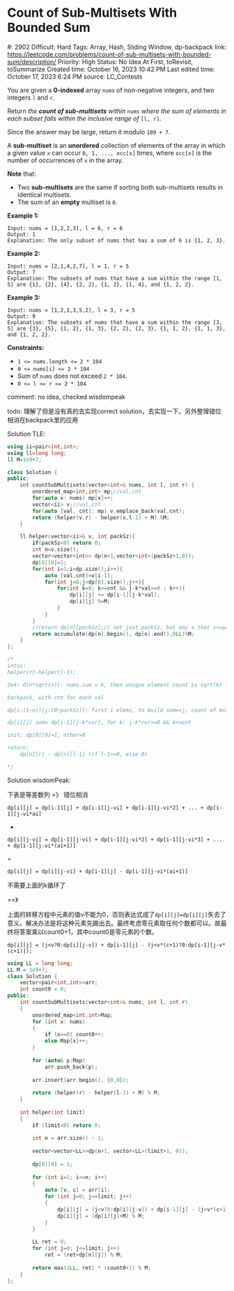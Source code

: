 # Count of Sub-Multisets With Bounded Sum

#: 2902
Difficult: Hard
Tags: Array, Hash, Sliding Window, dp-backpack
link: https://leetcode.com/problems/count-of-sub-multisets-with-bounded-sum/description/
Priority: High
Status: No Idea At First, toRevisit, toSummarize
Created time: October 16, 2023 10:42 PM
Last edited time: October 17, 2023 6:24 PM
source: LC_Contests

You are given a **0-indexed** array `nums` of non-negative integers, and two integers `l` and `r`.

Return *the **count of sub-multisets** within* `nums` *where the sum of elements in each subset falls within the inclusive range of* `[l, r]`.

Since the answer may be large, return it modulo `109 + 7`.

A **sub-multiset** is an **unordered** collection of elements of the array in which a given value `x` can occur `0, 1, ..., occ[x]` times, where `occ[x]` is the number of occurrences of `x` in the array.

**Note** that:

- Two **sub-multisets** are the same if sorting both sub-multisets results in identical multisets.
- The sum of an **empty** multiset is `0`.

**Example 1:**

```
Input: nums = [1,2,2,3], l = 6, r = 6
Output: 1
Explanation: The only subset of nums that has a sum of 6 is {1, 2, 3}.

```

**Example 2:**

```
Input: nums = [2,1,4,2,7], l = 1, r = 5
Output: 7
Explanation: The subsets of nums that have a sum within the range [1, 5] are {1}, {2}, {4}, {2, 2}, {1, 2}, {1, 4}, and {1, 2, 2}.

```

**Example 3:**

```
Input: nums = [1,2,1,3,5,2], l = 3, r = 5
Output: 9
Explanation: The subsets of nums that have a sum within the range [3, 5] are {3}, {5}, {1, 2}, {1, 3}, {2, 2}, {2, 3}, {1, 1, 2}, {1, 1, 3}, and {1, 2, 2}.
```

**Constraints:**

- `1 <= nums.length <= 2 * 104`
- `0 <= nums[i] <= 2 * 104`
- Sum of `nums` does not exceed `2 * 104`.
- `0 <= l <= r <= 2 * 104`

comment: no idea, checked wisdompeak

todo: 理解了但是没有真的去实现correct solution，去实现一下。另外整理错位相消在backpack里的应用

Solution TLE:

```cpp
using ii=pair<int,int>;
using ll=long long;
ll M=1e9+7;

class Solution {
public:
    int countSubMultisets(vector<int>& nums, int l, int r) {
        unordered_map<int,int> mp;//val,cnt
        for(auto x: nums) mp[x]++;
        vector<ii> v;//val,cnt
        for(auto [val, cnt]: mp) v.emplace_back(val,cnt);
        return (helper(v,r) - helper(v,l-1) + M) %M;
    }

    ll helper(vector<ii>& v, int packSz){
        if(packSz<0) return 0;
        int n=v.size();
        vector<vector<int>> dp(n+1,vector<int>(packSz+1,0));
        dp[0][0]=1;
        for(int i=1;i<dp.size();i++){
            auto [val,cnt]=v[i-1];
            for(int j=0;j<dp[0].size();j++){
                for(int k=0; k<=cnt && j-k*val>=0 ; k++){
                    dp[i][j] += dp[i-1][j-k*val];
                    dp[i][j] %=M;
                }
            }
        }
        //return dp[n][packSz];// not just packSz, but any s that s<=packSz
        return accumulate(dp[n].begin(), dp[n].end(),0LL)%M;
    }
};

/*
intui:
helper(r)-helper(l-1);

2e4: O(n*sqrt(n)): nums.sum = k, then unique element count is sqrt(k) lvl, since x(x+1)/2<=k

backpack, with cnt for each val

dp[i:(1~n)][j:(0~packSz)]: first i elems, to build sum==j, count of multisets

dp[i][j] sum= dp[i-1][j-k*cur], for k: j-k*cur>=0 && k<=cnt

init: dp[0][0]=1, other=0

return:
    dp[n][r] - dp[n][l-1] (if l-1>=0, else 0)

*/
```

Solution wisdomPeak:

下表是等差数列 =》 错位相消

`dp[i][j] = dp[i-1][j] + dp[i-1][j-vi] + dp[i-1][j-vi*2] + ... + dp[i-1][j-vi*ai]`

-
`dp[i][j-vi] = dp[i-1][j-vi] + dp[i-1][j-vi*2] + dp[i-1][j-vi*3] + ... + dp[i-1][j-vi*(ai+1)]`

=

`dp[i][j] = dp[i][j-vi] + dp[i-1][j] - dp[i-1][j-vi*(ai+1)]`

不需要上面的k循环了

==》

上面的转移方程中元素的值v不能为0，否则表达式成了`dp[i][j]=dp[i][j]`失去了意义。解决办法是将这种元素先踢出去。最终考虑零元素取任何个数都可以。故最终将答案乘以count0+1，其中count0是零元素的个数。

`dp[i][j] = (j<v?0:dp[i][j-v]) + dp[i-1][j] - (j<v*(c+1)?0:dp[i-1][j-v*(c+1)]);`

```cpp
using LL = long long;
LL M = 1e9+7;
class Solution {
    vector<pair<int,int>>arr;  
    int count0 = 0;
public:
    int countSubMultisets(vector<int>& nums, int l, int r)     
    {        
        unordered_map<int,int>Map;
        for (int x: nums)
        {
            if (x==0) count0++;
            else Map[x]++;
        }
                                    
        for (auto& p:Map)
            arr.push_back(p);
            
        arr.insert(arr.begin(), {0,0});
        
        return (helper(r) - helper(l-1) + M) % M;        
    }
    
    int helper(int limit)
    {
        if (limit<0) return 0;
        
        int n = arr.size() - 1;
        
        vector<vector<LL>>dp(n+1, vector<LL>(limit+1, 0));
        
        dp[0][0] = 1;
                
        for (int i=1; i<=n; i++)
        {
            auto [v, c] = arr[i];            
            for (int j=0; j<=limit; j++)
            {                
                dp[i][j] = (j<v?0:dp[i][j-v]) + dp[i-1][j] - (j<v*(c+1)?0:dp[i-1][j-v*(c+1)]);
                dp[i][j] = (dp[i][j]+M) % M;
            }
        }
        
        LL ret = 0;
        for (int j=0; j<=limit; j++)
            ret = (ret+dp[n][j]) % M;
                
        return max(1LL, ret) * (count0+1) % M;
    }
};
```